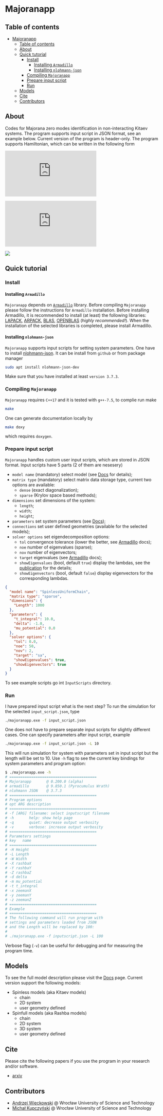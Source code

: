 # Majoranapp

## Table of contents

- [Majoranapp](#majoranapp)
  - [Table of contents](#table-of-contents)
  - [About](#about)
  - [Quick tutorial](#quick-tutorial)
    - [Install](#install)
      - [Installing `Armadillo`](#installing-armadillo)
      - [Installing `nlohmann-json`](#installing-nlohmann-json)
    - [Compiling `Majoranapp`](#compiling-majoranapp)
    - [Prepare input script](#prepare-input-script)
    - [Run](#run)
  - [Models](#models)
  - [Cite](#cite)
  - [Contributors](#contributors)

## About

Codes for Majorana zero modes identification in non-interacting Kitaev systems.
The program supports input script in JSON format, see an example below.
Current version of the program is header-only.
The program supports Hamiltonian, which can be written in the following form

![hamiltonian](https://latex.codecogs.com/svg.latex?%5Chat%20H%20%3D%20%5Ctext%20i%20%5Csum_%7Bij%7D%20H_%7Bij%7D%20%5Cgamma_i%20%5Cgamma_j)

![](https://latex.codecogs.com/svg.latex?y%3Dx%5E2)

<img src="https://latex.codecogs.com/svg.latex?O_t=\text { Onset event at time bin } t " /> 

## Quick tutorial

### Install

#### Installing `Armadillo`

`Majoranapp` depends on [`Armadillo`][arma] library.
Before compiling `Majoranapp` please follow the instructions for `Armadillo` installation.
Before installing Armadillo, it is recommended to install (at least) the following libraries: 
[LAPACK](http://www.netlib.org/lapack/),
[ARPACK](https://www.caam.rice.edu/software/ARPACK/),
[BLAS](http://www.netlib.org/blas/),
[OPENBLAS](https://www.openblas.net/) (*highly recommended!*). When the installation of the selected libraries is completed, please install Armadillo.

#### Installing `nlohmann-json`

`Majoranapp` supports input scripts for setting system parameters.
One have to install [nlohmann-json](https://github.com/nlohmann/json).
It can be install from `github`
or from package manager

```bash
sudo apt install nlohmann-json-dev
```

Make sure that you have installed at least `version 3.7.3`.

### Compiling `Majoranapp`

`Majoranapp` requires `C++17` and it is tested with `g++-7.5`,
to complie run make

```bash
make
```

One can generate documentation locally by

```bash
make doxy
```

which requires `doxygen`.

### Prepare input script

`Majoranapp` handles custom user input scripts, which are stored in JSON format.
Input scripts have 5 parts (2 of them are nesesery)

- `model name` (mandatory) select model (see [Docs][docs] for details);
- `matrix type` (mandatory) select matrix data storage type, current two options are available:
  - `dense` (exact diagonalization);
  - `sparse` (Krylov space based methods);
- `dimensions` set dimensions of the system:
  - `length`;
  - `width`;
  - `height`;
- `parameters` set system parameters (see [Docs][docs]);
- `connections` set user defined geometries (available for the selected models);
- `solver options` set eigendecomposition options:
  - `tol` convergence tolerance (lower the better, see [Armadillo][arma] docs);
  - `noe` number of eigenvalues (sparse);
  - `nov` number of eigenvectors;
  - `target` eigenvalues (see [Armadillo][arma] docs);
  - `showEigenvalues` (bool, default `true`) display the lambdas, see the [publication][pub] for the details;
  - `showEigenvectors` (bool, default `false`) display eigenvectors for the corresponding lambdas.

```json
{
  "model name": "SpinlessUniformChain",
  "matrix type": "sparse",
  "dimensions": {
    "Length": 1000
  },
  "parameters": {
    "t_integral": 10.0,
    "delta": -1.0,
    "mu_potential": 0.0
  },
  "solver options": {
    "tol": 0.0,
    "noe": 50,
    "nov": 2,
    "target": "sa",
    "showEigenvalues": true,
    "showEigenvectors": true
  }
}
```

To see example scripts go int `InputScripts` directory.

### Run

I have prepared input script what is the next step?
To run the simulation for the selected `input_script.json`, type

```bash
./majoranapp.exe -f input_script.json
```

One does not have to prepare separate input scripts for slightly different cases.
One can specify parameters after input script, example

```bash
./majoranapp.exe -f input_script.json -L 10
```

This will run simulation for system with parameters set in input script but the length will be set to 10.
Use `-h` flag to see the current key bindings for system parameters and program option:

```bash
$ ./majoranapp.exe -h
# ========================================
# Majoranapp       @ 0.200.0 (alpha)
# armadillo        @ 9.850.1 (Pyrocumulus Wrath)
# nlohmann JSON    @ 3.7.3
# ========================================
# Program options
# opt ARG description
# ========================================
# -f [ARG] filename: select inputscript filename
# -h       help: show help page
# -q       quiet: decrease output verbosity
# -v       verbose: increase output verbosity
# ========================================
# Parameters settings
# key   name
# ========================================
# -H Height
# -L Length
# -W Width
# -X rashbaX
# -Y rashbaY
# -Z rashbaZ
# -d delta
# -m mu_potential
# -t t_integral
# -x zeemanX
# -y zeemanY
# -z zeemanZ
# ========================================
# Example
# ========================================
# The following command will run program with
# settings and parameters loaded from JSON
# and the Length will be replaced by 100:
#
# ./majoranapp.exe -f inputscript.json -L 100
```

Verbose flag (`-v`) can be useful for debugging and for measuring the program time.

## Models

To see the full model description please visit the [Docs][docs] page.
Current version support the following models:

- Spinless models (aka Kitaev models)
  - chain
  - 2D system
  - user geometry defined
- Spinfull models (aka Rashba models)
  - chain
  - 2D system
  - 3D system
  - user geometry defined

## Cite

Please cite the following papers if you use the program in your research and/or software.

- [arxiv][pub]

## Contributors

- [Andrzej Więckowski](https://andywiecko.github.io) @ Wrocław University of Science and Technology
- [Michał Kupczyński](https://scholar.google.com/citations?user=0aTIsJMAAAAJ&hl=en) @ Wrocław University of Science and Technology

[pub]:kiedys_tutaj_fajny_adres
[arma]:http://arma.sourceforge.net/
[docs]:https://andywiecko.github.io/Majoranapp/intex.html
